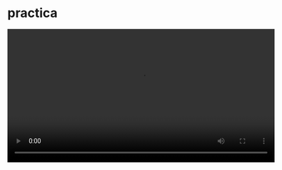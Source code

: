 # practica
<video src="[assets/video/demo.mp4](https://github.com/zxcMangust123/practica/blob/main/2025-05-30%2010-52-12.mp4)" controls width="600"></video>
